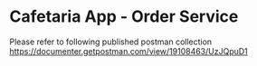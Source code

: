 # Cafetaria App - Order Service

Please refer to following published postman collection
https://documenter.getpostman.com/view/19108463/UzJQpuD1
